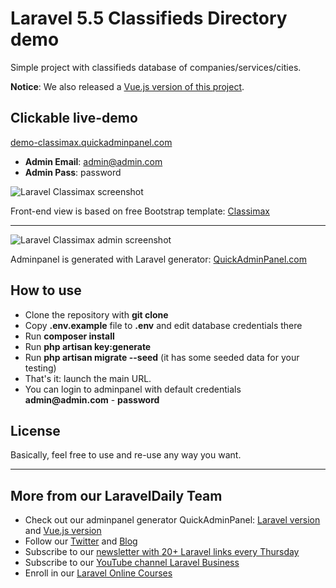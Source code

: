 # Laravel 5.5 Classifieds Directory demo

Simple project with classifieds database of companies/services/cities.

__Notice__: We also released a [Vue.js version of this project](https://github.com/LaravelDaily/Classimax-Directory-Laravel-Vue).

## Clickable live-demo

[demo-classimax.quickadminpanel.com](http://demo-classimax.quickadminpanel.com)

- __Admin Email__: admin@admin.com
- __Admin Pass__: password

![Laravel Classimax screenshot](https://quickadminpanel.com/assets/pages/demos/demo-classimax-01.png)

Front-end view is based on free Bootstrap template: [Classimax](https://themefisher.com/downloads/classimax-bootstrap-classified-responsive-theme/)

---

![Laravel Classimax admin screenshot](https://quickadminpanel.com/assets/pages/demos/demo-classimax-02.png)

Adminpanel is generated with Laravel generator: [QuickAdminPanel.com](https://quickadminpanel.com)


## How to use

- Clone the repository with __git clone__
- Copy __.env.example__ file to __.env__ and edit database credentials there
- Run __composer install__
- Run __php artisan key:generate__
- Run __php artisan migrate --seed__ (it has some seeded data for your testing)
- That's it: launch the main URL. 
- You can login to adminpanel with default credentials __admin@admin.com__ - __password__

## License

Basically, feel free to use and re-use any way you want.

---

## More from our LaravelDaily Team

- Check out our adminpanel generator QuickAdminPanel: [Laravel version](https://quickadminpanel.com) and [Vue.js version](https://vue.quickadminpanel.com)
- Follow our [Twitter](https://twitter.com/dailylaravel) and [Blog](http://laraveldaily.com/blog)
- Subscribe to our [newsletter with 20+ Laravel links every Thursday](http://laraveldaily.com/weekly-laravel-newsletter/)
- Subscribe to our [YouTube channel Laravel Business](https://www.youtube.com/channel/UCTuplgOBi6tJIlesIboymGA)
- Enroll in our [Laravel Online Courses](https://laraveldaily.teachable.com/)
